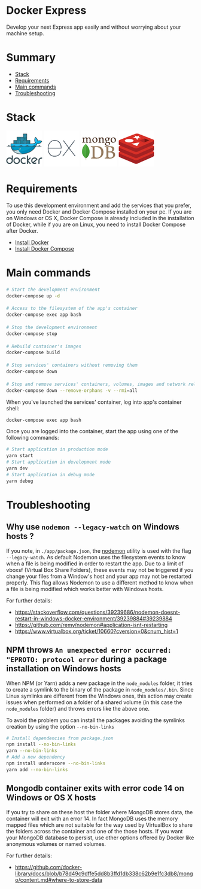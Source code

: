 
# Docker Express

Develop your next Express app easily and without worrying about your machine setup.

# Summary
- [Stack](#stack)
- [Requirements](#requirements)
- [Main commands](#main-commands)
- [Troubleshooting](#troubleshooting)

# Stack

![Docker](https://github.com/lgcolella/docker-express/raw/master/repository/docker.png "Docker")
![Express](https://github.com/lgcolella/docker-express/raw/master/repository/express.png "Express")
![MongoDB](https://github.com/lgcolella/docker-express/raw/master/repository/mongo.png "MongoDB")
![Redis](https://github.com/lgcolella/docker-express/raw/master/repository/redis.png "Redis")

# Requirements

To use this development environment and add the services that you prefer, you only need Docker and Docker Compose installed on your pc.
If you are on Windows or OS X, Docker Compose is already included in the installation of Docker, while if you are on Linux, you need to install Docker Compose after Docker.
- [Install Docker](https://docs.docker.com/install/)
- [Install Docker Compose](https://docs.docker.com/compose/install/)

# Main commands

```sh
# Start the development environment
docker-compose up -d

# Access to the filesystem of the app's container
docker-compose exec app bash

# Stop the development environment
docker-compose stop

# Rebuild container's images
docker-compose build

# Stop services' containers without removing them
docker-compose down

# Stop and remove services' containers, volumes, images and network related to the development environment
docker-compose down --remove-orphans -v --rmi=all
```
When you've launched the services' container, log into app's container shell:
```sh
docker-compose exec app bash
```
Once you are logged into the container, start the app using one of the following commands:
```sh
# Start application in production mode
yarn start
# Start application in development mode
yarn dev
# Start application in debug mode
yarn debug
```

# Troubleshooting

## Why use `nodemon --legacy-watch` on Windows hosts ?

If you note, in `./app/package.json`, the [nodemon](https://github.com/remy/nodemon) utility is used with the flag `--legacy-watch`. As default Nodemon uses the filesystem events to know when a file is being modified in order to restart the app. Due to a limit of vboxsf (Virtual Box Share Folders), these events may not be triggered if you change your files from a Window's host and your app may not be restarted properly. This flag allows Nodemon to use a different method to know when a file is being modified which works better with Windows hosts.

For further details:
- https://stackoverflow.com/questions/39239686/nodemon-doesnt-restart-in-windows-docker-environment/39239884#39239884
- https://github.com/remy/nodemon#application-isnt-restarting
- https://www.virtualbox.org/ticket/10660?cversion=0&cnum_hist=1

## NPM throws `An unexpected error occurred: "EPROTO: protocol error` during a package installation on Windows hosts

When NPM (or Yarn) adds a new package in the `node_modules` folder, it tries to create a symlink to the binary of the package in `node_modules/.bin`. Since Linux symlinks are different from the Windows ones, this action may create issues when performed on a folder of a shared volume (in this case the `node_modules` folder) and throws errors like the above one.

To avoid the problem you can install the packages avoiding the symlinks creation by using the option `--no-bin-links`
```sh
# Install dependencies from package.json
npm install --no-bin-links
yarn --no-bin-links
# Add a new dependency
npm install underscore --no-bin-links
yarn add --no-bin-links
```

## Mongodb container exits with error code 14 on Windows or OS X hosts

If you try to share on these host the folder where MongoDB stores data, the container will exit with an error 14. In fact MongoDB uses the memory mapped files which are not suitable for the way used by VirtualBox to share the folders across the container and one of the those hosts. If you want your MongoDB database to persist, use other options offered by Docker like anonymous volumes or named volumes.

For further details:
- https://github.com/docker-library/docs/blob/b78d49c9dffe5dd8b3ffd1db338c62b9e1fc3db8/mongo/content.md#where-to-store-data
